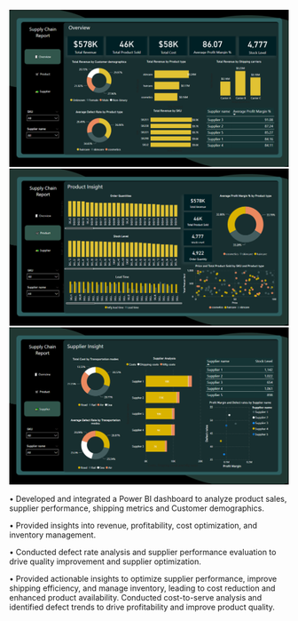 ![Image Text](https://github.com/shubhangidoltade/Supply-Chain-Report/blob/0aa5c22a123d2a5d752bea92ddc237167bec8a21/Supply%20chain%20Power%20BI%20Dashboard.png)
![Image Text](https://github.com/shubhangidoltade/Supply-Chain-Report/blob/c2898f72b87de329c5d89d005e51c232de492e6b/Supply%20Chain%20Analysis%20Dashboard2.png)
![Image Text](https://github.com/shubhangidoltade/Supply-Chain-Report/blob/272672fab658d2a3fa6f0aa883ad3fc966661fa2/Supply%20Chain%20Analysis%20Dashboard3.png)

• Developed and integrated a Power BI dashboard to analyze product sales, supplier performance, shipping metrics and Customer demographics.

• Provided insights into revenue, profitability, cost optimization, and inventory management. 

• Conducted defect rate analysis and supplier performance evaluation to drive quality improvement and supplier optimization.

• Provided actionable insights to optimize supplier performance, improve shipping efficiency, and manage inventory, leading to cost reduction 
  and enhanced product availability. Conducted cost-to-serve analysis and identified defect trends to drive profitability and improve product quality.
